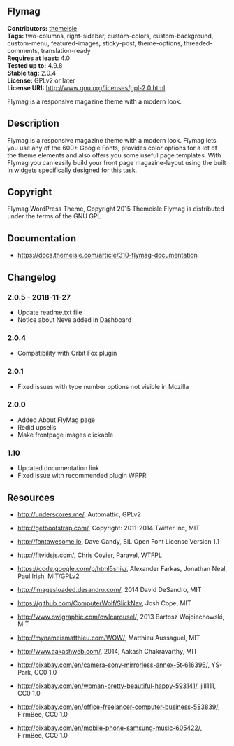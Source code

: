 ## Flymag ##
**Contributors:** [themeisle](https://profiles.wordpress.org/themeisle)  
**Tags:** two-columns, right-sidebar, custom-colors, custom-background, custom-menu, featured-images, sticky-post, theme-options, threaded-comments, translation-ready  
**Requires at least:** 4.0  
**Tested up to:** 4.9.8  
**Stable tag:** 2.0.4  
**License:** GPLv2 or later  
**License URI:** http://www.gnu.org/licenses/gpl-2.0.html  

Flymag is a responsive magazine theme with a modern look.

## Description ##
Flymag is a responsive magazine theme with a modern look. Flymag lets you use any of the 600+ Google Fonts, provides color options for a lot of the theme elements and also offers you some useful page templates. With Flymag you can easily build your front page magazine-layout using the built in widgets specifically designed for this task.

## Copyright ##

Flymag WordPress Theme, Copyright 2015 Themeisle
Flymag is distributed under the terms of the GNU GPL

## Documentation ##
* https://docs.themeisle.com/article/310-flymag-documentation

## Changelog ##
### 2.0.5 - 2018-11-27  ###

* Update readme.txt file
* Notice about Neve added in Dashboard



### 2.0.4 ###
* Compatibility with Orbit Fox plugin

### 2.0.1 ###
* Fixed issues with type number options not visible in Mozilla

### 2.0.0 ###
* Added About FlyMag page
* Redid upsells
* Make frontpage images clickable

### 1.10 ###
* Updated documentation link
* Fixed issue with recommended plugin WPPR

## Resources ##

* http://underscores.me/, Automattic, GPLv2

* http://getbootstrap.com/, Copyright: 2011-2014 Twitter Inc, MIT

* http://fontawesome.io, Dave Gandy, SIL Open Font License Version 1.1

* http://fitvidsjs.com/, Chris Coyier, Paravel, WTFPL

* https://code.google.com/p/html5shiv/, Alexander Farkas, Jonathan Neal, Paul Irish, MIT/GPLv2

* http://imagesloaded.desandro.com/, 2014 David DeSandro, MIT

* https://github.com/ComputerWolf/SlickNav, Josh Cope, MIT

* http://www.owlgraphic.com/owlcarousel/, 2013 Bartosz Wojciechowski, MIT

* http://mynameismatthieu.com/WOW/, Matthieu Aussaguel, MIT

* http://www.aakashweb.com/, 2014, Aakash Chakravarthy, MIT

* http://pixabay.com/en/camera-sony-mirrorless-annex-5t-616396/, YS-Park, CC0 1.0

* http://pixabay.com/en/woman-pretty-beautiful-happy-593141/, jill111, CC0 1.0

* http://pixabay.com/en/office-freelancer-computer-business-583839/, FirmBee, CC0 1.0

* http://pixabay.com/en/mobile-phone-samsung-music-605422/, FirmBee, CC0 1.0
